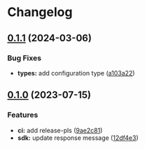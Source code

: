 # Changelog

## [0.1.1](https://github.com/PromptPal/go-sdk/compare/v0.1.0...v0.1.1) (2024-03-06)


### Bug Fixes

* **types:** add configuration type ([a103a22](https://github.com/PromptPal/go-sdk/commit/a103a22c47faa556fb66946588d1f55de0991132))

## [0.1.0](https://github.com/PromptPal/go-sdk/compare/v0.0.1...v0.1.0) (2023-07-15)


### Features

* **ci:** add release-pls ([9ae2c81](https://github.com/PromptPal/go-sdk/commit/9ae2c816a7b1f1f4401cef852b6aa6be717229e1))
* **sdk:** update response message ([12df4e3](https://github.com/PromptPal/go-sdk/commit/12df4e3ef614950bf1fa1e7d34ea7d6d303fadc1))

